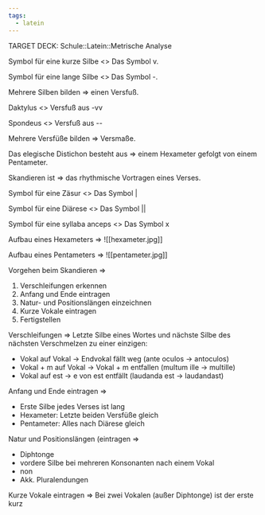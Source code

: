 ```yaml
---
tags:
  - latein
---
```

TARGET DECK: Schule::Latein::Metrische Analyse


Symbol für eine kurze Silbe <> Das Symbol v.


Symbol für eine lange Silbe <> Das Symbol -.


Mehrere Silben bilden => einen Versfuß.


Daktylus <> Versfuß aus -vv


Spondeus <> Versfuß aus --


Mehrere Versfüße bilden => Versmaße.


Das elegische Distichon besteht aus => einem Hexameter gefolgt von einem Pentameter.


Skandieren ist => das rhythmische Vortragen eines Verses.


Symbol für eine Zäsur <> Das Symbol |


Symbol für eine Diärese <> Das Symbol ||


Symbol für eine syllaba anceps <> Das Symbol x


Aufbau eines Hexameters => ![[hexameter.jpg]]


Aufbau eines Pentameters => ![[pentameter.jpg]]


Vorgehen beim Skandieren =>
1. Verschleifungen erkennen
2. Anfang und Ende eintragen
3. Natur- und Positionslängen einzeichnen
4. Kurze Vokale eintragen
5. Fertigstellen


Verschleifungen =>
Letzte Silbe eines Wortes und nächste Silbe des nächsten Verschmelzen zu einer einzigen:
- Vokal auf Vokal -> Endvokal fällt weg (ante oculos -> antoculos)
- Vokal + m auf Vokal -> Vokal + m entfallen (multum ille -> multille)
- Vokal auf est -> e von est entfällt (laudanda est -> laudandast)


Anfang und Ende eintragen =>
- Erste Silbe jedes Verses ist lang
- Hexameter: Letzte beiden Versfüße gleich
- Pentameter: Alles nach Diärese gleich


Natur und Positionslängen (eintragen =>
- Diphtonge
- vordere Silbe bei mehreren Konsonanten nach einem Vokal
- non
- Akk. Pluralendungen


Kurze Vokale eintragen =>
Bei zwei Vokalen (außer Diphtonge) ist der erste kurz